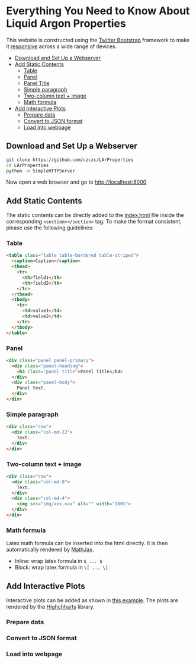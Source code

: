 # Everything You Need to Know About Liquid Argon Properties

This website is constructed using the [Twitter Bootstrap](http://getbootstrap.com/) framework to make it [responsive](https://en.wikipedia.org/wiki/Responsive_web_design) across a wide range of devices. 

<!-- START doctoc generated TOC please keep comment here to allow auto update -->
<!-- DON'T EDIT THIS SECTION, INSTEAD RE-RUN doctoc TO UPDATE -->


- [Download and Set Up a Webserver](#download-and-set-up-a-webserver)
- [Add Static Contents](#add-static-contents)
  - [Table](#table)
  - [Panel](#panel)
  - [Panel Title](#panel-title)
  - [Simple paragraph](#simple-paragraph)
  - [Two-column text + image](#two-column-text--image)
  - [Math formula](#math-formula)
- [Add Interactive Plots](#add-interactive-plots)
  - [Prepare data](#prepare-data)
  - [Convert to JSON format](#convert-to-json-format)
  - [Load into webpage](#load-into-webpage)

<!-- END doctoc generated TOC please keep comment here to allow auto update -->

## Download and Set Up a Webserver

```bash
git clone https://github.com/czczc/LArProperties
cd LArProperties
python -m SimpleHTTPServer
```

Now open a web browser and go to <http://localhost:8000>

## Add Static Contents

The static contents can be directly added to the [index.html](index.html) file inside the corresponding `<section></section>` tag. To make the format consistent, please use the following guidelines:

### Table
```html
<table class="table table-bordered table-striped">
  <caption>Caption</caption>
  <thead>
    <tr>
      <th>field1</th>
      <th>field2</th>
    </tr>
  </thead>
  <tbody>
    <tr>
      <td>value1</td>
      <td>value2</td>
    </tr>
  </tbody>
</table>
```

### Panel
```html
<div class="panel panel-primary">
  <div class="panel-heading">
    <h3 class="panel-title">Panel Title</h3>
  </div>
  <div class="panel-body">
    Panel text.
  </div>
</div>
```

### Simple paragraph
```html
<div class="row">
  <div class="col-md-12">
    Text.
  </div>
</div>
```

### Two-column text + image
```html
<div class="row">
  <div class="col-md-8">
    Text.
  </div>
  <div class="col-md-4">
    <img src="img/xxx.xxx" alt="" width="100%">
  </div>
</div>
```

### Math formula
Latex math formula can be inserted into the html directly. It is then automatically rendered by [MathJax](https://www.mathjax.org/).
- Inline: wrap latex formula in `$ ... $`
- Block: wrap latex formula in `\[ ... \]`


## Add Interactive Plots
Interactive plots can be added as shown in [this example](http://lar.bnl.gov/properties/#particle-pass). The plots are rendered by the [Highchharts](http://lar.bnl.gov/properties/#particle-pass) library.

### Prepare data

### Convert to JSON format

### Load into webpage
